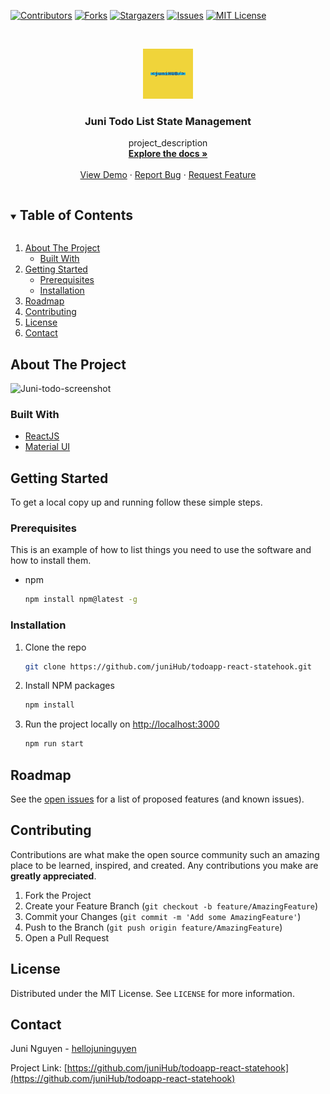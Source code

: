 <!-- PROJECT SHIELDS -->

[![Contributors][contributors-shield]][contributors-url]
[![Forks][forks-shield]][forks-url]
[![Stargazers][stars-shield]][stars-url]
[![Issues][issues-shield]][issues-url]
[![MIT License][license-shield]][license-url]


<!-- MARKDOWN LINKS & IMAGES -->
<!-- https://www.markdownguide.org/basic-syntax/#reference-style-links -->
[contributors-shield]: https://img.shields.io/github/contributors/juniHub/todoapp-react-statehook.svg?style=for-the-badge
[contributors-url]: https://github.com/juniHub/todoapp-react-statehook/graphs/contributors
[forks-shield]: https://img.shields.io/github/forks/juniHub/todoapp-react-statehook.svg?style=for-the-badge
[forks-url]: https://github.com/juniHub/todoapp-react-statehook/network/members
[stars-shield]: https://img.shields.io/github/stars/juniHub/todoapp-react-statehook.svg?style=for-the-badge
[stars-url]: https://github.com/juniHub/todoapp-react-statehook/stargazers
[issues-shield]: https://img.shields.io/github/issues/juniHub/todoapp-react-statehook.svg?style=for-the-badge
[issues-url]: https://github.com/juniHub/todoapp-react-statehook/issues
[license-shield]: https://img.shields.io/github/license/juniHub/todoapp-react-statehook.svg?style=for-the-badge
[license-url]: https://github.com/juniHub/todoapp-react-statehook/blob/master/LICENSE.txt


<!-- PROJECT LOGO -->
<br />
<p align="center">
  <a href="https://github.com/juniHub/todoapp-react-statehook">
    <img src="logo.png" alt="Logo" width="80" height="80">
  </a>

  <h3 align="center">Juni Todo List State Management</h3>

  <p align="center">
    project_description
    <br />
    <a href="https://github.com/juniHub/todoapp-react-statehook"><strong>Explore the docs »</strong></a>
    <br />
    <br />
    <a href="https://juni-todo-statehook.netlify.app/" target="_blank">View Demo</a>
    ·
    <a href="https://github.com/juniHub/todoapp-react-statehook
/issues">Report Bug</a>
    ·
    <a href="https://github.com/juniHub/todoapp-react-statehook
/issues">Request Feature</a>
  </p>
</p>

<!-- TABLE OF CONTENTS -->
<details open="open">
  <summary><h2 style="display: inline-block">Table of Contents</h2></summary>
  <ol>
    <li>
      <a href="#about-the-project">About The Project</a>
      <ul>
        <li><a href="#built-with">Built With</a></li>
      </ul>
    </li>
    <li>
      <a href="#getting-started">Getting Started</a>
      <ul>
        <li><a href="#prerequisites">Prerequisites</a></li>
        <li><a href="#installation">Installation</a></li>
      </ul>
    </li>
    <li><a href="#roadmap">Roadmap</a></li>
    <li><a href="#contributing">Contributing</a></li>
    <li><a href="#license">License</a></li>
    <li><a href="#contact">Contact</a></li>
  </ol>
</details>



<!-- ABOUT THE PROJECT -->
## About The Project

![Juni-todo-screenshot](https://res.cloudinary.com/dafolrlpj/image/upload/v1622811187/gallery/jullp0scgcj9fybnbg36.png)



### Built With

* [ReactJS](https://reactjs.org/)
* [Material UI](https://material-ui.com/)


<!-- GETTING STARTED -->
## Getting Started

To get a local copy up and running follow these simple steps.

### Prerequisites

This is an example of how to list things you need to use the software and how to install them.
* npm
  ```sh
  npm install npm@latest -g
  ```

### Installation

1. Clone the repo
   ```sh
   git clone https://github.com/juniHub/todoapp-react-statehook.git
   ```
   
2. Install NPM packages
   ```sh
   npm install
   ```
   
3. Run the project locally on [http://localhost:3000](http://localhost:3000)

   ```sh
   npm run start
   ```

<!-- ROADMAP -->
## Roadmap

See the [open issues](https://github.com/juniHub/todoapp-react-statehook/issues) for a list of proposed features (and known issues).



<!-- CONTRIBUTING -->
## Contributing

Contributions are what make the open source community such an amazing place to be learned, inspired, and created. Any contributions you make are **greatly appreciated**.

1. Fork the Project
2. Create your Feature Branch (`git checkout -b feature/AmazingFeature`)
3. Commit your Changes (`git commit -m 'Add some AmazingFeature'`)
4. Push to the Branch (`git push origin feature/AmazingFeature`)
5. Open a Pull Request



<!-- LICENSE -->
## License

Distributed under the MIT License. See `LICENSE` for more information.



<!-- CONTACT -->
## Contact

Juni Nguyen - [hellojuninguyen](hellojuninguyen@gmail.com)

Project Link: [https://github.com/juniHub/todoapp-react-statehook](https://github.com/juniHub/todoapp-react-statehook)




